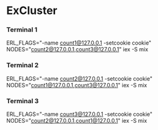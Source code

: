 # ExCluster

### Terminal 1
ERL_FLAGS="-name count1@127.0.0.1 -setcookie cookie" NODES="count2@127.0.0.1,count3@127.0.0.1" iex -S mix


### Terminal 2
ERL_FLAGS="-name count2@127.0.0.1 -setcookie cookie" NODES="count1@127.0.0.1,count3@127.0.0.1" iex -S mix


### Terminal 3
ERL_FLAGS="-name count3@127.0.0.1 -setcookie cookie" NODES="count2@127.0.0.1,count1@127.0.0.1" iex -S mix

